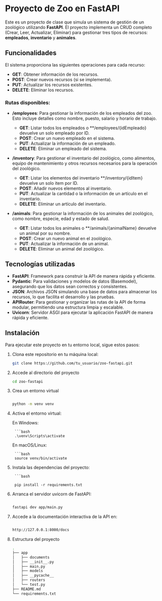 # Proyecto de Zoo en FastAPI

Este es un proyecto de clase que simula un sistema de gestión de un zoológico utilizando **FastAPI**. El proyecto implementa un CRUD completo (Crear, Leer, Actualizar, Eliminar) para gestionar tres tipos de recursos: **empleados**, **inventario** y **animales**.

## Funcionalidades

El sistema proporciona las siguientes operaciones para cada recurso:

- **GET**: Obtener información de los recursos.
- **POST**: Crear nuevos recursos (si se implementa).
- **PUT**: Actualizar los recursos existentes.
- **DELETE**: Eliminar los recursos.

### Rutas disponibles:
- **/employees**: Para gestionar la información de los empleados del zoo. Esto incluye detalles como nombre, puesto, salario y horario de trabajo.
  - **GET**: Listar todos los empleados o **/employees/{idEmpleado} devuelve un solo empleado por ID.
  - **POST**: Crear un nuevo empleado en el sistema.
  - **PUT**: Actualizar la información de un empleado.
  - **DELETE**: Eliminar un empleado del sistema.
  
- **/inventory**: Para gestionar el inventario del zoológico, como alimentos, equipo de mantenimiento y otros recursos necesarios para la operación del zoológico.
  - **GET**: Listar los elementos del inventario **/inventory/{idItem} devuelve un solo item por ID.
  - **POST**: Añadir nuevos elementos al inventario.
  - **PUT**: Actualizar la cantidad o la información de un artículo en el inventario.
  - **DELETE**: Eliminar un artículo del inventario.

- **/animals**: Para gestionar la información de los animales del zoológico, como nombre, especie, edad y estado de salud.
  - **GET**: Listar todos los animales o **/animals/{animalName} devuelve un animal por su nombre.
  - **POST**: Crear un nuevo animal en el zoológico.
  - **PUT**: Actualizar la información de un animal.
  - **DELETE**: Eliminar un animal del zoológico.

## Tecnologías utilizadas

- **FastAPI**: Framework para construir la API de manera rápida y eficiente.
- **Pydantic**: Para validaciones y modelos de datos (Basemodel), asegurando que los datos sean correctos y consistentes.
- **JSON**: Archivos JSON simulando una base de datos para almacenar los recursos, lo que facilita el desarrollo y las pruebas.
- **APIRouter**: Para gestionar y organizar las rutas de la API de forma modular, permitiendo una estructura limpia y escalable.
- **Uvicorn**: Servidor ASGI para ejecutar la aplicación FastAPI de manera rápida y eficiente.

## Instalación

Para ejecutar este proyecto en tu entorno local, sigue estos pasos:

1. Clona este repositorio en tu máquina local:
   ```bash
   git clone https://github.com/tu_usuario/zoo-fastapi.git

2. Accede al directorio del proyecto
    ```bash
    cd zoo-fastapi


3. Crea un entorno virtual

    ```bash
    
    python -m venv venv

4. Activa el entorno virtual:

    En Windows:
    
        ```bash
        .\venv\Scripts\activate

    En macOS/Linux:
    
        ```bash
        source venv/bin/activate

5. Instala las dependencias del proyecto:

        ```bash

        pip install -r requirements.txt

6. Arranca el servidor uvicorn de FastAPI:
    ```bash

    fastapi dev app/main.py 

7. Accede a la documentación interactiva de la API en:
    ```bash

    http://127.0.0.1:8000/docs

8. Estructura del proyecto
    ```bash    
    .
    ├── app
    │   ├── documents
    │   ├── __init__.py
    │   ├── main.py
    │   ├── models
    │   ├── __pycache__
    │   ├── routers
    │   └── test.py
    ├── README.md
    └── requirements.txt